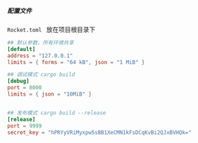 ##### 配置文件

`Rocket.toml ` 放在项目根目录下

```toml
## 默认参数，所有环境共享
[default]
address = "127.0.0.1"
limits = { forms = "64 kB", json = "1 MiB" }

## 调试模式 cargo build
[debug]
port = 8000
limits = { json = "10MiB" }


## 发布模式 cargo build --release
[release]
port = 9999
secret_key = "hPRYyVRiMyxpw5sBB1XeCMN1kFsDCqKvBi2QJxBVHQk="
```



